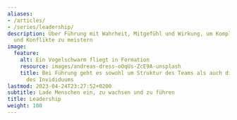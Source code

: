 ```yaml
---
aliases:
- /articles/
- /series/leadership/
description: Über Führung mit Wahrheit, Mitgefühl und Wirkung, um Komplexität, Mehrdeutigkeit
  und Konflikte zu meistern
image:
  feature:
    alt: Ein Vogelschwarm fliegt in Formation
    resource: images/andreas-dress-oOqUs-ZcE9A-unsplash
    title: Bei Führung geht es sowohl um Struktur des Teams als auch die Gestaltungsfreiheit
      des Invididuums
lastmod: 2023-04-24T23:27:52+0200
subtitle: Lade Menschen ein, zu wachsen und zu führen
title: Leadership
weight: 100
---
```

